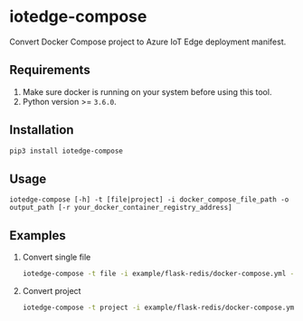 # iotedge-compose
Convert Docker Compose project to Azure IoT Edge deployment manifest.

## Requirements
1. Make sure docker is running on your system before using this tool.
2. Python version >= `3.6.0`.
## Installation
```bash
pip3 install iotedge-compose
```


## Usage
```
iotedge-compose [-h] -t [file|project] -i docker_compose_file_path -o output_path [-r your_docker_container_registry_address]
```

## Examples
1. Convert single file
    ```bash
    iotedge-compose -t file -i example/flask-redis/docker-compose.yml -o example/flask-redis/deployment.template.json
    ```
2. Convert project
    ```bash
    iotedge-compose -t project -i example/flask-redis/docker-compose.yml -o example/flask-redis-edge
    ```
